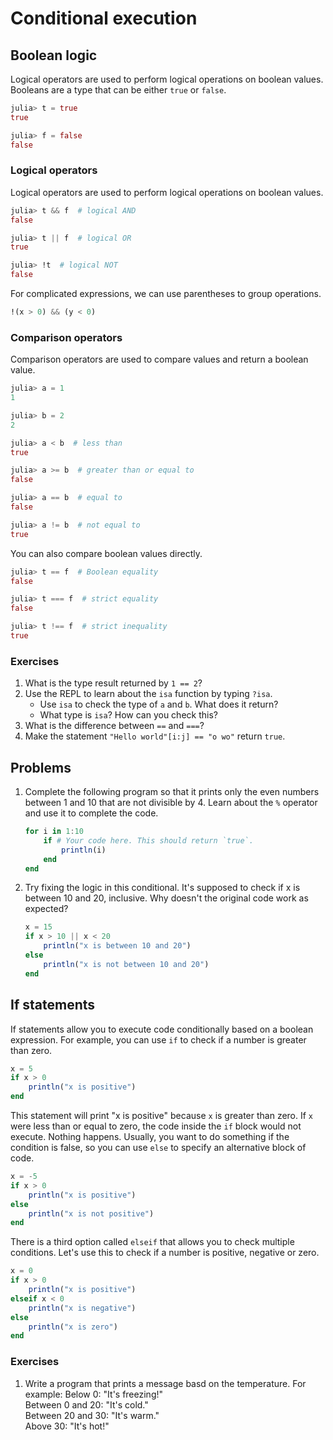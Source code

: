 # Conditional execution


## Boolean logic
Logical operators are used to perform logical operations on boolean values.
Booleans are a type that can be either `true` or `false`.

```julia
julia> t = true
true

julia> f = false
false
```

### Logical operators
Logical operators are used to perform logical operations on boolean values.

```julia
julia> t && f  # logical AND
false

julia> t || f  # logical OR
true

julia> !t  # logical NOT
false
```
For complicated expressions, we can use parentheses to group operations.

```julia
!(x > 0) && (y < 0)
```


### Comparison operators
Comparison operators are used to compare values and return a boolean value.

```julia
julia> a = 1
1

julia> b = 2
2

julia> a < b  # less than
true

julia> a >= b  # greater than or equal to
false

julia> a == b  # equal to
false

julia> a != b  # not equal to
true
```

You can also compare boolean values directly.

```julia
julia> t == f  # Boolean equality
false

julia> t === f  # strict equality
false

julia> t !== f  # strict inequality
true
```


### Exercises
1. What is the type result returned by `1 == 2`?
2. Use the REPL to learn about the `isa` function by typing `?isa`.
    - Use `isa` to check the type of `a` and `b`. What does it return?
    - What type is `isa`? How can you check this?
3. What is the difference between `==` and `===`?
4.  Make the statement `"Hello world"[i:j] == "o wo"` return `true`.


## Problems
1. Complete the following program so that it prints only the even numbers between 1 and 10 that are not divisible by 4.
Learn about the `%` operator and use it to complete the code.

    ```julia
    for i in 1:10
        if # Your code here. This should return `true`.
            println(i)
        end
    end
    ```

2. Try fixing the logic in this conditional. It's supposed to check if x is between 10 and 20, inclusive.
Why doesn't the original code work as expected?

    ```julia
    x = 15
    if x > 10 || x < 20
        println("x is between 10 and 20")
    else
        println("x is not between 10 and 20")
    end
    ```

## If statements
If statements allow you to execute code conditionally based on a boolean expression.
For example, you can use `if` to check if a number is greater than zero.
```julia
x = 5
if x > 0
    println("x is positive")
end
```
This statement will print "x is positive" because `x` is greater than zero.
If `x` were less than or equal to zero, the code inside the `if` block would not execute.
Nothing happens.
Usually, you want to do something if the condition is false, so you can use `else` to specify an alternative block of code.
```julia
x = -5
if x > 0
    println("x is positive")
else
    println("x is not positive")
end
```

There is a third option called `elseif` that allows you to check multiple conditions.
Let's use this to check if a number is positive, negative or zero.
```julia
x = 0
if x > 0
    println("x is positive")
elseif x < 0
    println("x is negative")
else
    println("x is zero")
end
```

### Exercises
1. Write a program that prints a message basd on the temperature. For example:
    Below 0: "It's freezing!" \
    Between 0 and 20: "It's cold." \
    Between 20 and 30: "It's warm." \
    Above 30: "It's hot!"

